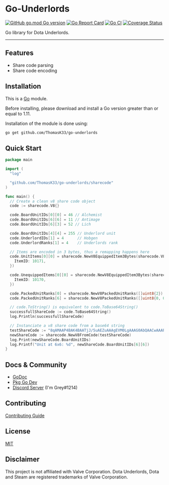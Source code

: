 # Go-Underlords

[![GitHub go.mod Go version](https://img.shields.io/github/go-mod/go-version/ThomasK33/go-underlords)](https://github.com/ThomasK33/go-underlords/blob/master/go.mod)
[![Go Report Card](https://goreportcard.com/badge/github.com/ThomasK33/go-underlords)](https://goreportcard.com/report/github.com/ThomasK33/go-underlords)
[![Go CI](https://github.com/ThomasK33/go-underlords/workflows/Go%20CI/badge.svg)](https://github.com/ThomasK33/go-underlords/actions?query=workflow%3A%22Go+CI%22)
[![Coverage Status](https://coveralls.io/repos/github/ThomasK33/go-underlords/badge.svg?branch=master)](https://coveralls.io/github/ThomasK33/go-underlords?branch=master)

Go library for Dota Underlords.

---

## Features

- Share code parsing
- Share code encoding

## Installation

This is a [Go](https://golang.org/) module.

Before installing, please download and install a Go version greater than or equal to 1.11.

Installation of the module is done using:

```bash
go get github.com/ThomasK33/go-underlords
```

## Quick Start

```go
package main

import (
  "log"

  "github.com/ThomasK33/go-underlords/sharecode"
)

func main() {
  // Create a clean v8 share code object
  code := sharecode.V8{}

  code.BoardUnitIDs[0][0] = 46 // Alchemist
  code.BoardUnitIDs[6][6] = 11 // Antimage
  code.BoardUnitIDs[6][3] = 52 // Lich

  code.BoardUnitIDs[4][4] = 255 // Underlord unit
  code.UnderlordIDs[1] = 4      // Hobgen
  code.UnderlordRanks[1] = 4    // Underlords rank

  // Items are encoded in 3 bytes, thus a remapping happens here
  code.UnitItems[0][0] = sharecode.NewV8EquippedItem3Bytes(sharecode.V8EquippedItem{
    ItemID: 10171,
  })

  code.UnequippedItems[0][0] = sharecode.NewV8EquippedItem3Bytes(sharecode.V8EquippedItem{
    ItemID: 10170,
  })

  code.PackedUnitRanks[0] = sharecode.NewV8PackedUnitRanks([]uint8{2})
  code.PackedUnitRanks[6] = sharecode.NewV8PackedUnitRanks([]uint8{0, 0, 0, 0, 0, 0, 3, 0})

  // code.ToString() is equivalent to code.ToBase64String()
  successfullShareCode := code.ToBase64String()
  log.Println(successfullShareCode)

  // Instanciate a v8 share code from a base64 string
  testShareCode := "8qAMAAP4BAK4BAATjJ/5uAEZuAAAgEVM0LgAAAG0AbQAACwAAAP8BDAABCRsI/wAJARcBAQAOAQUBAQAGES0QbUBHOlcBEmoBAAFIACABaBABAyAAEAEpLAIgIAAwAAAGAgEgAAWCAHUR2gB0EQkBAQRjAAVyLBAAAgABBAMGdycAdy4fAK4BAA=="
  newShareCode := sharecode.NewV8FromCode(testShareCode)
  log.Print(newShareCode.BoardUnitIDs)
  log.Printf("Unit at 6x6: %d", newShareCode.BoardUnitIDs[6][6])
}

```

## Docs & Community

- [GoDoc](https://godoc.org/github.com/ThomasK33/go-underlords)
- [Pkg Go Dev](https://pkg.go.dev/mod/github.com/ThomasK33/go-underlords)
- [Discord Server](https://discord.gg/u9qJxzQ) (I'm Grey#1214)

## Contributing

[Contributing Guide](https://github.com/ThomasK33/go-underlords/blob/master/CONTRIBUTING.md)

## License

[MIT](https://github.com/ThomasK33/go-underlords/blob/master/LICENSE)

## Disclaimer

This project is not affiliated with Valve Corporation.
Dota Underlords, Dota and Steam are registered trademarks of Valve Corporation.
